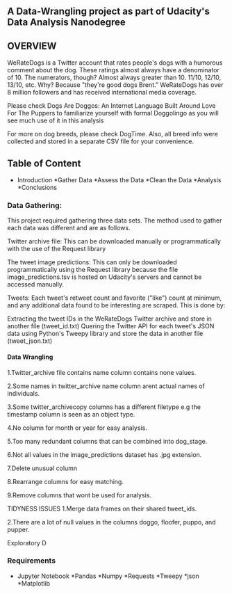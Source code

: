 ## A Data-Wrangling project as part of Udacity's Data Analysis Nanodegree

## OVERVIEW

WeRateDogs is a Twitter account that rates people's dogs with a humorous comment about the dog. These ratings almost always have a denominator of 10. The numerators, though? Almost always greater than 10. 11/10, 12/10, 13/10, etc. Why? Because "they're good dogs Brent." WeRateDogs has over 8 million followers and has received international media coverage.

Please check Dogs Are Doggos: An Internet Language Built Around Love For The Puppers to familiarize yourself with formal Doggolingo as you will see much use of it in this analysis

For more on dog breeds, please check DogTime. Also, all breed info were collected and stored in a separate CSV file for your convenience.

## Table of Content
* Introduction
*Gather Data
*Assess the Data
*Clean the Data
*Analysis
*Conclusions


### Data Gathering:
This project required gathering three data sets. The method used to gather each data was different and are as follows.

Twitter archive file: This can be downloaded manually or programmatically with the use of the Request library

The tweet image predictions: This can only be downloaded programmatically using the Request library because the file image_predictions.tsv is hosted on Udacity's servers and cannot be accessed manually.

Tweets: Each tweet's retweet count and favorite ("like") count at minimum, and any additional data found to be interesting are scraped. This is done by:

Extracting the tweet IDs in the WeRateDogs Twitter archive and store in another file (tweet_id.txt)
Quering the Twitter API for each tweet's JSON data using Python's Tweepy library and store the data in another file (tweet_json.txt)

#### Data Wrangling

1.Twitter_archive file contains name column contains none values.

2.Some names in twitter_archive name column arent actual names of individuals.

3.Some twitter_archivecopy columns has a different filetype e.g the timestamp column is seen as an object type.

4.No column for month or year for easy analysis.

5.Too many redundant columns that can be combined into dog_stage.

6.Not all values in the image_predictions dataset has .jpg extension.

7.Delete unusual column

8.Rearrange columns for easy matching.

9.Remove columns that wont be used for analysis.

TIDYNESS ISSUES
1.Merge data frames on their shared tweet_ids.

2.There are a lot of null values in the columns doggo, floofer, puppo, and pupper.

Exploratory D

### Requirements

* Jupyter Notebook
*Pandas
*Numpy
*Requests
*Tweepy
*json
*Matplotlib


```python

```
